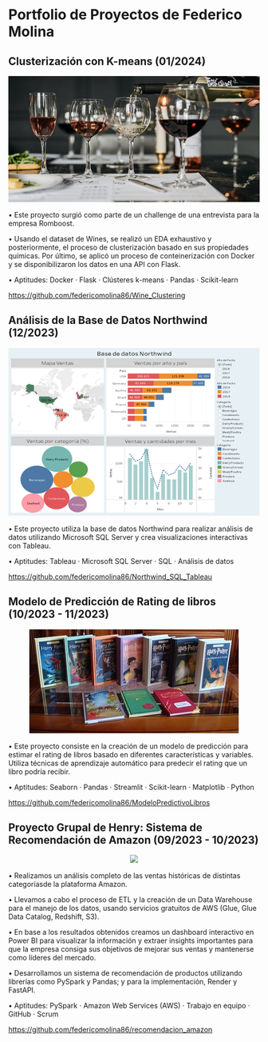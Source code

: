 # Portfolio de Proyectos de Federico Molina

## Clusterización con K-means (01/2024)

<p align="center">
  <img src="https://github.com/federicomolina86/PortfolioProyectosFedeMolina/blob/main/src/wine-cups.jpg">
</p>

• Este proyecto surgió como parte de un challenge de una entrevista para la empresa Romboost.

• Usando el dataset de Wines, se realizó un EDA exhaustivo y posteriormente, el proceso de clusterización basado en sus propiedades químicas. Por último, se aplicó un proceso de conteinerización con Docker y se disponibilizaron los datos en una API con Flask.

• Aptitudes: Docker · Flask · Clústeres k-means · Pandas · Scikit-learn

https://github.com/federicomolina86/Wine_Clustering

## Análisis de la Base de Datos Northwind (12/2023)

<p align="center">
  <img src="https://github.com/federicomolina86/PortfolioProyectosFedeMolina/blob/main/src/visualizaciones.png">
</p>

• Este proyecto utiliza la base de datos Northwind para realizar análisis de datos utilizando Microsoft SQL Server y crea visualizaciones interactivas con Tableau.

• Aptitudes: Tableau · Microsoft SQL Server · SQL · Análisis de datos

https://github.com/federicomolina86/Northwind_SQL_Tableau

## Modelo de Predicción de Rating de libros (10/2023 - 11/2023)

<p align="center">
  <img src="https://github.com/federicomolina86/ModeloPredictivoLibros/blob/main/src/libros.jpg">
</p>

• Este proyecto consiste en la creación de un modelo de predicción para estimar el rating de libros basado en diferentes características y variables. Utiliza técnicas de aprendizaje automático para predecir el rating que un libro podría recibir.

• Aptitudes: Seaborn · Pandas · Streamlit · Scikit-learn · Matplotlib · Python

https://github.com/federicomolina86/ModeloPredictivoLibros

## Proyecto Grupal de Henry: Sistema de Recomendación de Amazon (09/2023 - 10/2023)

<p align="center">
  <img src="https://github.com/federicomolina86/recomendacion_amazon/blob/master/src/imagenes/flujo_en_la_nube.png">
</p>

• Realizamos un análisis completo de las ventas históricas de distintas categoríasde la plataforma Amazon.

• Llevamos a cabo el proceso de ETL y la creación de un Data Warehouse para el manejo de los datos, usando servicios gratuitos de AWS (Glue, Glue Data Catalog, Redshift, S3).

• En base a los resultados obtenidos creamos un dashboard interactivo en Power BI para visualizar la información y extraer insights importantes para que la empresa consiga sus objetivos de mejorar sus ventas y mantenerse como líderes del mercado.

• Desarrollamos un sistema de recomendación de productos utilizando librerías como PySpark y Pandas; y para la implementación, Render y FastAPI.

• Aptitudes: PySpark · Amazon Web Services (AWS) · Trabajo en equipo · GitHub · Scrum

https://github.com/federicomolina86/recomendacion_amazon
